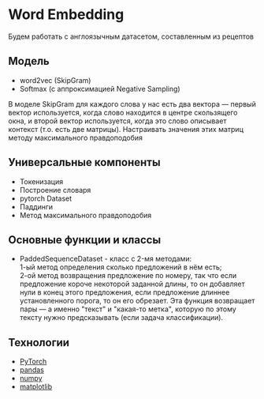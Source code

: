 # Word Embedding   

<p align="justify">
Будем работать с англоязычным датасетом, составленным из рецептов 
</p>

## Модель     

* word2vec (SkipGram)     
* Softmax (с аппроксимацией Negative Sampling)

В моделе SkipGram для каждого слова у нас есть два вектора — первый вектор используется, когда слово находится в центре скользящего окна, и второй вектор используется, когда это слово описывает контекст (т.о. есть две матрицы). Настраивать значения этих матриц методу максимального правдоподобия


##  Универсальные компоненты     

* Токенизация   
* Построение словаря   
* pytorch Dataset    
* Паддинги
* Метод максимального правдоподобия

## Основные функции и классы   

* PaddedSequenceDataset - класс c 2-мя методами:    
    1-ый метод определения сколько предложений в нём есть;    
    2-ой метод возвращения предложение по номеру, так что если предложение короче некоторой заданной длины, то он добавляет нули в конец этого предложения, если предложение длиннее установленного порога, то он его обрезает. Эта функция возвращает пары — а именно "текст" и "какая-то метка", которую по этому тексту нужно предсказывать (если задача классификации).



## Технологии
* [PyTorch](https://pytorch.org/)   
* [pandas](https://pandas.pydata.org/)
* [numpy](https://numpy.org/)
* [matplotlib](https://matplotlib.org/)

